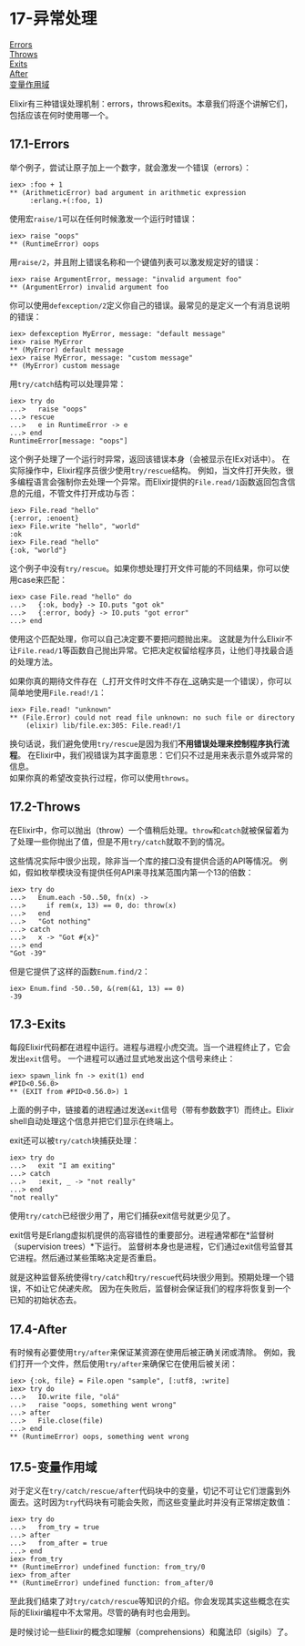17-异常处理
===========
[Errors](#171-errors)<br/>
[Throws](#172-throws)<br/>
[Exits](#173-exits)<br/>
[After](#174-after)<br/>
[变量作用域](#175-%E5%8F%98%E9%87%8F%E4%BD%9C%E7%94%A8%E5%9F%9F)<br/>

Elixir有三种错误处理机制：errors，throws和exits。本章我们将逐个讲解它们，包括应该在何时使用哪一个。

## 17.1-Errors
举个例子，尝试让原子加上一个数字，就会激发一个错误（errors）：
```
iex> :foo + 1
** (ArithmeticError) bad argument in arithmetic expression
     :erlang.+(:foo, 1)
```

使用宏```raise/1```可以在任何时候激发一个运行时错误：
```
iex> raise "oops"
** (RuntimeError) oops
```

用```raise/2```，并且附上错误名称和一个键值列表可以激发规定好的错误：
```
iex> raise ArgumentError, message: "invalid argument foo"
** (ArgumentError) invalid argument foo
```

你可以使用```defexception/2```定义你自己的错误。最常见的是定义一个有消息说明的错误：
```
iex> defexception MyError, message: "default message"
iex> raise MyError
** (MyError) default message
iex> raise MyError, message: "custom message"
** (MyError) custom message
```

用```try/catch```结构可以处理异常：
```
iex> try do
...>   raise "oops"
...> rescue
...>   e in RuntimeError -> e
...> end
RuntimeError[message: "oops"]
```
这个例子处理了一个运行时异常，返回该错误本身（会被显示在IEx对话中）。
在实际操作中，Elixir程序员很少使用```try/rescue```结构。
例如，当文件打开失败，很多编程语言会强制你去处理一个异常。而Elixir提供的```File.read/1```函数返回包含信息的元组，不管文件打开成功与否：
```
iex> File.read "hello"
{:error, :enoent}
iex> File.write "hello", "world"
:ok
iex> File.read "hello"
{:ok, "world"}
```
这个例子中没有```try/rescue```。如果你想处理打开文件可能的不同结果，你可以使用case来匹配：
```
iex> case File.read "hello" do
...>   {:ok, body} -> IO.puts "got ok"
...>   {:error, body} -> IO.puts "got error"
...> end
```
使用这个匹配处理，你可以自己决定要不要把问题抛出来。
这就是为什么Elixir不让```File.read/1```等函数自己抛出异常。它把决定权留给程序员，让他们寻找最合适的处理方法。


如果你真的期待文件存在（_打开文件时文件不存在_这确实是一个错误），你可以简单地使用```File.read!/1```：
```
iex> File.read! "unknown"
** (File.Error) could not read file unknown: no such file or directory
    (elixir) lib/file.ex:305: File.read!/1
```

换句话说，我们避免使用```try/rescue```是因为我们**不用错误处理来控制程序执行流程**。
在Elixir中，我们视错误为其字面意思：它们只不过是用来表示意外或异常的信息。  
如果你真的希望改变执行过程，你可以使用```throws```。

## 17.2-Throws
在Elixir中，你可以抛出（throw）一个值稍后处理。```throw```和```catch```就被保留着为了处理一些你抛出了值，但是不用```try/catch```就取不到的情况。

这些情况实际中很少出现，除非当一个库的接口没有提供合适的API等情况。
例如，假如枚举模块没有提供任何API来寻找某范围内第一个13的倍数：
```
iex> try do
...>   Enum.each -50..50, fn(x) ->
...>     if rem(x, 13) == 0, do: throw(x)
...>   end
...>   "Got nothing"
...> catch
...>   x -> "Got #{x}"
...> end
"Got -39"
```

但是它提供了这样的函数```Enum.find/2```：
```
iex> Enum.find -50..50, &(rem(&1, 13) == 0)
-39
```

## 17.3-Exits
每段Elixir代码都在进程中运行。进程与进程小虎交流。当一个进程终止了，它会发出```exit```信号。
一个进程可以通过显式地发出这个信号来终止：
```
iex> spawn_link fn -> exit(1) end
#PID<0.56.0>
** (EXIT from #PID<0.56.0>) 1
```
上面的例子中，链接着的进程通过发送```exit```信号（带有参数数字1）而终止。Elixir shell自动处理这个信息并把它们显示在终端上。

exit还可以被```try/catch```块捕获处理：
```
iex> try do
...>   exit "I am exiting"
...> catch
...>   :exit, _ -> "not really"
...> end
"not really"
```

使用```try/catch```已经很少用了，用它们捕获exit信号就更少见了。

exit信号是Erlang虚拟机提供的高容错性的重要部分。进程通常都在*监督树（supervision trees）*下运行。
监督树本身也是进程，它们通过exit信号监督其它进程。然后通过某些策略决定是否重启。

就是这种监督系统使得```try/catch```和```try/rescue```代码块很少用到。预期处理一个错误，不如让它*快速失败*。
因为在失败后，监督树会保证我们的程序将恢复到一个已知的初始状态去。

## 17.4-After
有时候有必要使用```try/after```来保证某资源在使用后被正确关闭或清除。
例如，我们打开一个文件，然后使用```try/after```来确保它在使用后被关闭：
```
iex> {:ok, file} = File.open "sample", [:utf8, :write]
iex> try do
...>   IO.write file, "olá"
...>   raise "oops, something went wrong"
...> after
...>   File.close(file)
...> end
** (RuntimeError) oops, something went wrong
```

## 17.5-变量作用域
对于定义在```try/catch/rescue/after```代码块中的变量，切记不可让它们泄露到外面去。这时因为```try```代码块有可能会失败，而这些变量此时并没有正常绑定数值：
```
iex> try do
...>   from_try = true
...> after
...>   from_after = true
...> end
iex> from_try
** (RuntimeError) undefined function: from_try/0
iex> from_after
** (RuntimeError) undefined function: from_after/0
```

至此我们结束了对```try/catch/rescue```等知识的介绍。你会发现其实这些概念在实际的Elixir编程中不太常用。尽管的确有时也会用到。

是时候讨论一些Elixir的概念如理解（comprehensions）和魔法印（sigils）了。
